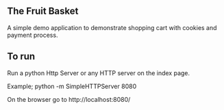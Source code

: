 The Fruit Basket
-----------------

A simple demo application to demonstrate shopping cart with cookies and payment process.

To run
----------

Run a python Http Server or any HTTP server on the index page.

Example; python -m SimpleHTTPServer 8080

On the browser go to http://localhost:8080/
